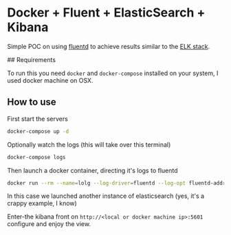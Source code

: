 # Docker + Fluent + ElasticSearch + Kibana

Simple POC on using [fluentd](http://www.fluentd.org/) to achieve results
similar to the [ELK stack](https://www.elastic.co/webinars/introduction-elk-stack).

## Requirements

To run this you need `docker` and `docker-compose` installed on your system, I used docker machine
on OSX.

## How to use

First start the servers

```bash
docker-compose up -d
```

Optionally watch the logs (this will take over this terminal)

```bash
docker-compose logs
```

Then launch a docker container, directing it's logs to fluentd

```bash
docker run --rm --name=lolg --log-driver=fluentd --log-opt fluentd-address=192.168.99.100:24224 elasticsearch
```

In this case we launched another instance of elasticsearch (yes, it's a crappy
example, I know)

Enter-the kibana front on `http://<local or docker machine ip>:5601` configure
and enjoy the view.
